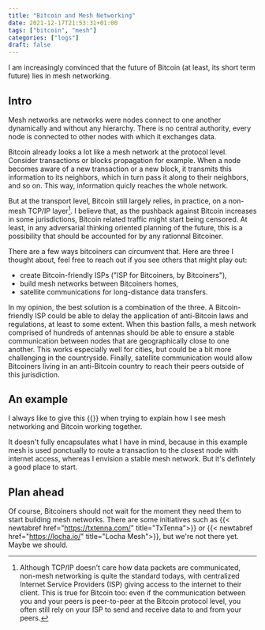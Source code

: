 ```yaml
---
title: "Bitcoin and Mesh Networking"
date: 2021-12-17T21:53:31+01:00
tags: ["bitcoin", "mesh"]
categories: ["logs"]
draft: false
---
```


I am increasingly convinced that the future of Bitcoin (at least, its short term future) lies in mesh networking.

## Intro

Mesh networks are networks were nodes connect to one another dynamically and without any hierarchy. There is no central authority, every node is connected to other nodes with which it exchanges data.

Bitcoin already looks a lot like a mesh network at the protocol level. Consider transactions or blocks propagation for example. When a node becomes aware of a new transaction or a new block, it transmits this information to its neighbors, which in turn pass it along to their neighbors, and so on. This way, information quicly reaches the whole network.

But at the transport level, Bitcoin still largely relies, in practice, on a non-mesh TCP/IP layer[^1]. I believe that, as the pushback against Bitcoin increases in some jurisdictions, Bitcoin related traffic might start being censored. At least, in any adversarial thinking oriented planning of the future, this is a possibility that should be accounted for by any rationnal Bitcoiner.

There are a few ways bitcoiners can circumvent that. Here are three I thought about, feel free to reach out if you see others that might play out:
- create Bitcoin-friendly ISPs ("ISP for Bitcoiners, by Bitcoiners"),
- build mesh networks between Bitcoiners homes,
- satellite communications for long-distance data transfers.

In my opinion, the best solution is a combination of the three. A Bitcoin-friendly ISP could be able to delay the application of anti-Bitcoin laws and regulations, at least to some extent. When this bastion falls, a mesh network comprised of hundreds of antennas should be able to ensure a stable communication between nodes that are geographically close to one another. This works especially well for cities, but could be a bit more challenging in the countryside. Finally, satellite communication would allow Bitcoiners living in an anti-Bitcoin country to reach their peers outside of this jurisdiction.

## An example

I always like to give this {{<newtabref href="https://nitter.net/Marketsbylili/1413185925128069121" title="example">}} when trying to explain how I see mesh networking and Bitcoin working together.

It doesn't fully encapsulates what I have in mind, because in this example mesh is used ponctually to route a transaction to the closest node with internet access, whereas I envision a stable mesh network. But it's defintely a good place to start.

## Plan ahead

Of course, Bitcoiners should not wait for the moment they need them to start building mesh networks. There are some initiatives such as {{< newtabref href="https://txtenna.com/" title="TxTenna">}} or {{< newtabref href="https://locha.io/" title="Locha Mesh">}}, but we're not there yet. Maybe we should.

[^1]: Although TCP/IP doesn't care how data packets are communicated, non-mesh networking is quite the standard todays, with centralized Internet Service Providers (ISP) giving access to the internet to their client. This is true for Bitcoin too: even if the communication between you and your peers is peer-to-peer at the Bitcoin protocol level, you often still rely on your ISP to send and receive data to and from your peers.